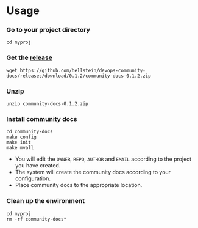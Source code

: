 # Usage

### Go to your project directory
```
cd myproj
```
### Get the [release](https://github.com/hellstein/devops-community-docs/releases)
```
wget https://github.com/hellstein/devops-community-docs/releases/download/0.1.2/community-docs-0.1.2.zip
```

### Unzip
```
unzip community-docs-0.1.2.zip
```

### Install community docs
```
cd community-docs
make config
make init
make mvall
```

* You will edit the `OWNER`, `REPO`, `AUTHOR` and `EMAIL` according to the project you have created.
* The system will create the community docs according to your configuration.
* Place community docs to the appropriate location.

### Clean up the environment
```
cd myproj
rm -rf community-docs* 
```
